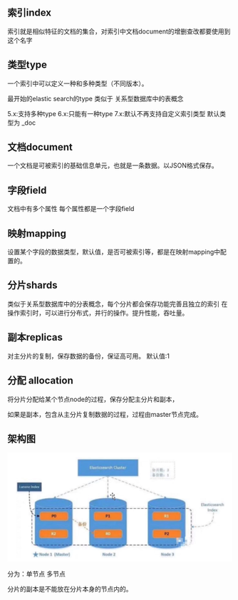 索引index
---
索引就是相似特征的文档的集合，对索引中文档document的增删查改都要使用到这个名字

类型type
---
一个索引中可以定义一种和多种类型（不同版本）。

最开始的elastic search的type 类似于 关系型数据库中的表概念 


5.x:支持多种type
6.x:只能有一种type
7.x:默认不再支持自定义索引类型 默认类型为 _doc

文档document
---
一个文档是可被索引的基础信息单元，也就是一条数据。以JSON格式保存。

字段field
---
文档中有多个属性 每个属性都是一个字段field

映射mapping
---
设置某个字段的数据类型，默认值，是否可被索引等，都是在映射mapping中配置的。

分片shards
---
类似于关系型数据库中的分表概念，每个分片都会保存功能完善且独立的索引
在操作索引时，可以进行分布式，并行的操作。提升性能，吞吐量。

副本replicas
---
对主分片的复制，保存数据的备份，保证高可用。 默认值:1

分配 allocation
---
将分片分配给某个节点node的过程，保存分配主分片和副本，

如果是副本，包含从主分片复制数据的过程，过程由master节点完成。

架构图
---
![img.png](img.png)

分为：单节点 多节点

分片的副本是不能放在分片本身的节点内的。


 






